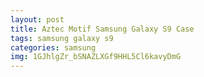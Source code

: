 ```yaml
---
layout: post
title: Aztec Motif Samsung Galaxy S9 Case
tags: samsung galaxy s9
categories: samsung
img: 1GJhlgZr_bSNAZLXGf9HHL5Cl6kavyDmG
---
```

